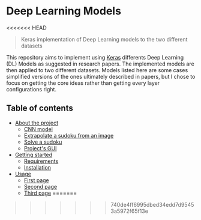 # Deep Learning Models
<<<<<<< HEAD
> Keras implementation of Deep Learning models to the two different datasets

This repository aims to implement using [Keras](https://keras.io/) differents Deep Learning (DL) Models as suggested in research papers.
The implemented models are then applied to two different datasets. 
Models listed here are some cases simplified versions of the ones ultimately described in papers, but I chose to focus on getting the core ideas rather than getting every layer configurations right.

## Table of contents
- [About the project](#about-the-project)
    - [CNN model](#cnn-model)
    - [Extrapolate a sudoku from an image](#extrapolate-a-sudoku-from-an-image)
    - [Solve a sudoku](#solve-a-sudoku)
    - [Project's GUI](#projects-GUI)
- [Getting started](#getting-started)
    - [Requirements](#requirements)
    - [Installation](#installation)
- [Usage](#usage)
    - [First page](#first-page)
    - [Second page](#second-page)
    - [Third page](#third-page)
=======
>>>>>>> 740de4ff6995dbed34edd7d95453a5972f65f13e
